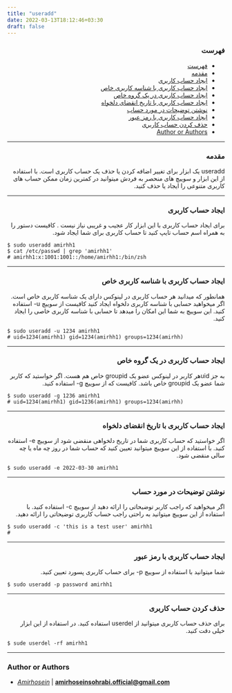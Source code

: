 ```yaml
---
title: "useradd"
date: 2022-03-13T18:12:46+03:30
draft: false
---
```



<div dir='rtl'>

### فهرست

- [فهرست](#فهرست)
- [مقدمه](#مقدمه)
- [ایجاد حساب کاربری](#ایجاد-حساب-کاربری)
- [ایجاد حساب کاربری با شناسه کاربری خاص](#ایجاد-حساب-کاربری-با-شناسه-کاربری-خاص)
- [ایجاد حساب کاربری در یک گروه خاص](#ایجاد-حساب-کاربری-در-یک-گروه-خاص)
- [ایجاد حساب کاربری با تاریخ انقضای دلخواه](#ایجاد-حساب-کاربری-با-تاریخ-انقضای-دلخواه)
- [نوشتن توضیحات در مورد حساب](#نوشتن-توضیحات-در-مورد-حساب)
- [ایجاد حساب کاربری با رمز عبور](#ایجاد-حساب-کاربری-با-رمز-عبور)
- [حذف کردن حساب کاربری](#حذف-کردن-حساب-کاربری)
- [Author or Authors](#author-or-authors)
</div>




---
<div dir='rtl'>

### مقدمه
useradd یک ابزار برای تغییر اضافه کردن یا حذف یک حساب کاربری است. با استفاده از این ابزار و سوییچ های منحصر به فردش میتوانید در کمترین زمان ممکن حساب های کاربری متنوعی را ایجاد یا حذف کنید.
</div>




---
<div dir='rtl'>

### ایجاد حساب کاربری
برای ایجاد حساب کاربری با این ابزار کار عجیب و غریبی نیاز نیست . کافیست دستور را به همراه اسم حساب تایپ کنید تا حساب کاربری برای شما ایجاد شود.
</div>

    $ sudo useradd amirhh1
    $ cat /etc/passwd | grep 'amirhh1'
    # amirhh1:x:1001:1001::/home/amirhh1:/bin/zsh





---
<div dir='rtl'>

### ایجاد حساب کاربری با شناسه کاربری خاص
همانطور که میدانید هر حساب کاربری در لینوکس دارای یک شناسه کاربری خاص است. اگر میخواهید حسابی با شناسه کاربری دلخواه ایجاد کنید کافیست از سوییچ u- استفاده کنید. این سوییچ به شما این امکان را میدهد تا حسابی با شناسه کاربری خاصی را ایجاد کنید.
</div>

    $ sudo useradd -u 1234 amirhh1
    # uid=1234(amirhh1) gid=1234(amirhh1) groups=1234(amirhh)

---
<div dir='rtl'>

### ایجاد حساب کاربری در یک گروه خاص
به جز uidهر کاربر در لینوکس عضو یک groupid خاص هم هست. اگر خواستید که کاربر شما عضو یک groupid خاص باشد. کافیست که از سوییچ g- استفاده کنید.

</div>

    $ sudo useradd -g 1236 amirhh1
    # uid=1234(amirhh1) gid=1236(amirhh1) groups=1234(amirhh)





---
<div dir='rtl'>

### ایجاد حساب کاربری با تاریخ انقضای دلخواه
اگر خواستید که حساب کاربری شما در تاریخ دلخواهی منقضی شود از سوییچ e- استفاده کنید. با استفاده از این سوییچ میتوانید تعیین کنید که حساب شما در روز چه ماه یا چه سالی منقضی شود.
</div>
    
    $ sudo useradd -e 2022-03-30 amirhh1




---
<div dir='rtl'>

### نوشتن توضیحات در مورد حساب
اگر میخواهید که راجب کاربر توضیحاتی را ارائه دهید از سوییچ c- استفاده کنید. با استفاده از این سوییچ میتوانید به راحتی راجب حساب کاربری توضیحاتی را ارائه دهید. 
</div>

    $ sudo useradd -c 'this is a test user' amirhh1
    # 




---
<div dir='rtl'>

### ایجاد حساب کاربری با رمز عبور 
شما میتوانید با استفاده از سوییچ p- برای حساب کاربری پسورد تعیین کنید. 
</div>

    $ sudo useradd -p password amirhh1




---
<div dir='rtl'>

### حذف کردن حساب کاربری
برای حذف حساب کاربری میتوانید از userdel استفاده کنید.
در استفاده از این ابزار خیلی دقت کنید.
</div>
    
    $ sude userdel -rf amirhh1



---
### Author or Authors

- *[Amirhosein](https://github.com/amirhoseinsb)* | **<amirhoseinsohrabi.official@gmail.com>**
